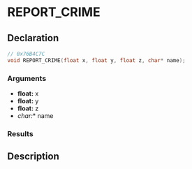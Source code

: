 # REPORT_CRIME

## Declaration
```cpp
// 0x76B4C7C
void REPORT_CRIME(float x, float y, float z, char* name);
```

### Arguments
- **float:** x
- **float:** y
- **float:** z
- **char*:** name

### Results

## Description
